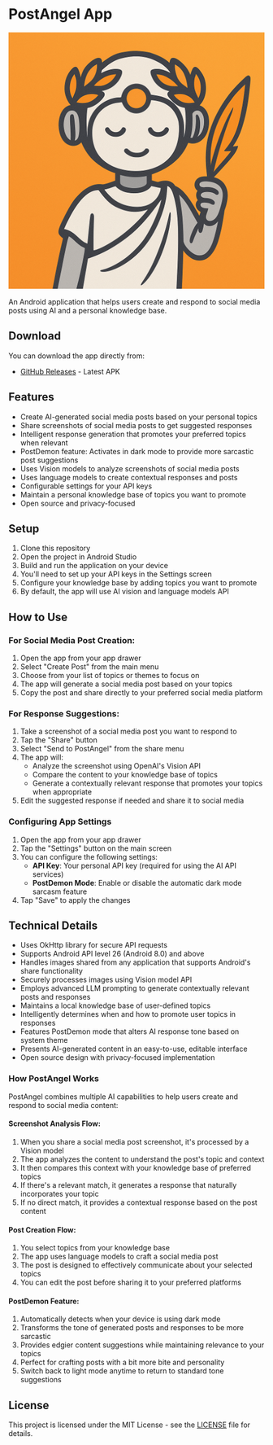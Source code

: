 # PostAngel App

![PostAngel Logo](icon.png)

An Android application that helps users create and respond to social media posts using AI and a personal knowledge base.

## Download

You can download the app directly from:
- [GitHub Releases](https://github.com/Tomer-Barak/PostAngel/releases) - Latest APK

## Features

- Create AI-generated social media posts based on your personal topics
- Share screenshots of social media posts to get suggested responses
- Intelligent response generation that promotes your preferred topics when relevant
- PostDemon feature: Activates in dark mode to provide more sarcastic post suggestions
- Uses Vision models to analyze screenshots of social media posts
- Uses language models to create contextual responses and posts
- Configurable settings for your API keys
- Maintain a personal knowledge base of topics you want to promote
- Open source and privacy-focused

## Setup

1. Clone this repository
2. Open the project in Android Studio
3. Build and run the application on your device
4. You'll need to set up your API keys in the Settings screen
5. Configure your knowledge base by adding topics you want to promote
6. By default, the app will use AI vision and language models API

## How to Use

### For Social Media Post Creation:
1. Open the app from your app drawer
2. Select "Create Post" from the main menu
3. Choose from your list of topics or themes to focus on
4. The app will generate a social media post based on your topics
5. Copy the post and share directly to your preferred social media platform

### For Response Suggestions:
1. Take a screenshot of a social media post you want to respond to
2. Tap the "Share" button
3. Select "Send to PostAngel" from the share menu
4. The app will:
   - Analyze the screenshot using OpenAI's Vision API
   - Compare the content to your knowledge base of topics
   - Generate a contextually relevant response that promotes your topics when appropriate
5. Edit the suggested response if needed and share it to social media

### Configuring App Settings

1. Open the app from your app drawer
2. Tap the "Settings" button on the main screen
3. You can configure the following settings:
   - **API Key**: Your personal API key (required for using the AI API services)
   - **PostDemon Mode**: Enable or disable the automatic dark mode sarcasm feature
4. Tap "Save" to apply the changes

## Technical Details

- Uses OkHttp library for secure API requests
- Supports Android API level 26 (Android 8.0) and above
- Handles images shared from any application that supports Android's share functionality
- Securely processes images using Vision model API
- Employs advanced LLM prompting to generate contextually relevant posts and responses
- Maintains a local knowledge base of user-defined topics
- Intelligently determines when and how to promote user topics in responses
- Features PostDemon mode that alters AI response tone based on system theme
- Presents AI-generated content in an easy-to-use, editable interface
- Open source design with privacy-focused implementation


### How PostAngel Works

PostAngel combines multiple AI capabilities to help users create and respond to social media content:

#### Screenshot Analysis Flow:
1. When you share a social media post screenshot, it's processed by a Vision model
2. The app analyzes the content to understand the post's topic and context
3. It then compares this context with your knowledge base of preferred topics
4. If there's a relevant match, it generates a response that naturally incorporates your topic
5. If no direct match, it provides a contextual response based on the post content

#### Post Creation Flow:
1. You select topics from your knowledge base
2. The app uses language models to craft a social media post
3. The post is designed to effectively communicate about your selected topics
4. You can edit the post before sharing it to your preferred platforms

#### PostDemon Feature:
1. Automatically detects when your device is using dark mode
2. Transforms the tone of generated posts and responses to be more sarcastic
3. Provides edgier content suggestions while maintaining relevance to your topics
4. Perfect for crafting posts with a bit more bite and personality
5. Switch back to light mode anytime to return to standard tone suggestions

## License

This project is licensed under the MIT License - see the [LICENSE](LICENSE) file for details.
